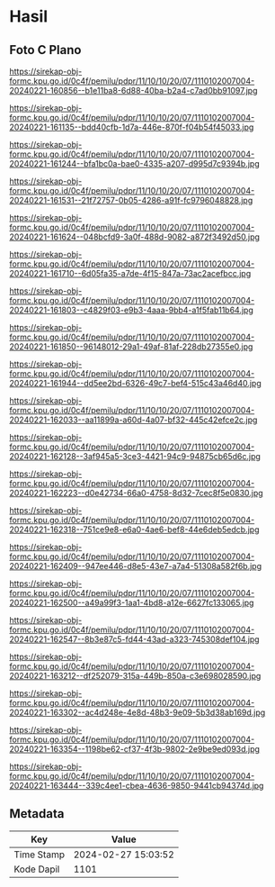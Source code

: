 # Hasil

## Foto C Plano

https://sirekap-obj-formc.kpu.go.id/0c4f/pemilu/pdpr/11/10/10/20/07/1110102007004-20240221-160856--b1e11ba8-6d88-40ba-b2a4-c7ad0bb91097.jpg

https://sirekap-obj-formc.kpu.go.id/0c4f/pemilu/pdpr/11/10/10/20/07/1110102007004-20240221-161135--bdd40cfb-1d7a-446e-870f-f04b54f45033.jpg

https://sirekap-obj-formc.kpu.go.id/0c4f/pemilu/pdpr/11/10/10/20/07/1110102007004-20240221-161244--bfa1bc0a-bae0-4335-a207-d995d7c9394b.jpg

https://sirekap-obj-formc.kpu.go.id/0c4f/pemilu/pdpr/11/10/10/20/07/1110102007004-20240221-161531--21f72757-0b05-4286-a91f-fc9796048828.jpg

https://sirekap-obj-formc.kpu.go.id/0c4f/pemilu/pdpr/11/10/10/20/07/1110102007004-20240221-161624--048bcfd9-3a0f-488d-9082-a872f3492d50.jpg

https://sirekap-obj-formc.kpu.go.id/0c4f/pemilu/pdpr/11/10/10/20/07/1110102007004-20240221-161710--6d05fa35-a7de-4f15-847a-73ac2acefbcc.jpg

https://sirekap-obj-formc.kpu.go.id/0c4f/pemilu/pdpr/11/10/10/20/07/1110102007004-20240221-161803--c4829f03-e9b3-4aaa-9bb4-a1f5fab11b64.jpg

https://sirekap-obj-formc.kpu.go.id/0c4f/pemilu/pdpr/11/10/10/20/07/1110102007004-20240221-161850--96148012-29a1-49af-81af-228db27355e0.jpg

https://sirekap-obj-formc.kpu.go.id/0c4f/pemilu/pdpr/11/10/10/20/07/1110102007004-20240221-161944--dd5ee2bd-6326-49c7-bef4-515c43a46d40.jpg

https://sirekap-obj-formc.kpu.go.id/0c4f/pemilu/pdpr/11/10/10/20/07/1110102007004-20240221-162033--aa11899a-a60d-4a07-bf32-445c42efce2c.jpg

https://sirekap-obj-formc.kpu.go.id/0c4f/pemilu/pdpr/11/10/10/20/07/1110102007004-20240221-162128--3af945a5-3ce3-4421-94c9-94875cb65d6c.jpg

https://sirekap-obj-formc.kpu.go.id/0c4f/pemilu/pdpr/11/10/10/20/07/1110102007004-20240221-162223--d0e42734-66a0-4758-8d32-7cec8f5e0830.jpg

https://sirekap-obj-formc.kpu.go.id/0c4f/pemilu/pdpr/11/10/10/20/07/1110102007004-20240221-162318--751ce9e8-e6a0-4ae6-bef8-44e6deb5edcb.jpg

https://sirekap-obj-formc.kpu.go.id/0c4f/pemilu/pdpr/11/10/10/20/07/1110102007004-20240221-162409--947ee446-d8e5-43e7-a7a4-51308a582f6b.jpg

https://sirekap-obj-formc.kpu.go.id/0c4f/pemilu/pdpr/11/10/10/20/07/1110102007004-20240221-162500--a49a99f3-1aa1-4bd8-a12e-6627fc133065.jpg

https://sirekap-obj-formc.kpu.go.id/0c4f/pemilu/pdpr/11/10/10/20/07/1110102007004-20240221-162547--8b3e87c5-fd44-43ad-a323-745308def104.jpg

https://sirekap-obj-formc.kpu.go.id/0c4f/pemilu/pdpr/11/10/10/20/07/1110102007004-20240221-163212--df252079-315a-449b-850a-c3e698028590.jpg

https://sirekap-obj-formc.kpu.go.id/0c4f/pemilu/pdpr/11/10/10/20/07/1110102007004-20240221-163302--ac4d248e-4e8d-48b3-9e09-5b3d38ab169d.jpg

https://sirekap-obj-formc.kpu.go.id/0c4f/pemilu/pdpr/11/10/10/20/07/1110102007004-20240221-163354--1198be62-cf37-4f3b-9802-2e9be9ed093d.jpg

https://sirekap-obj-formc.kpu.go.id/0c4f/pemilu/pdpr/11/10/10/20/07/1110102007004-20240221-163444--339c4ee1-cbea-4636-9850-9441cb94374d.jpg


## Metadata

| Key        | Value               |
| ---------- | ------------------- |
| Time Stamp | 2024-02-27 15:03:52 |
| Kode Dapil | 1101                |



